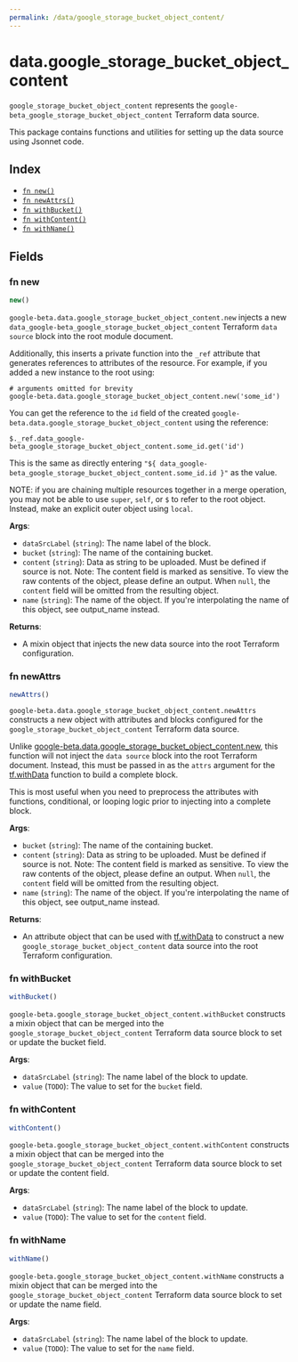 ```yaml
---
permalink: /data/google_storage_bucket_object_content/
---
```


# data.google_storage_bucket_object_content

`google_storage_bucket_object_content` represents the `google-beta_google_storage_bucket_object_content` Terraform data source.



This package contains functions and utilities for setting up the data source using Jsonnet code.


## Index

* [`fn new()`](#fn-new)
* [`fn newAttrs()`](#fn-newattrs)
* [`fn withBucket()`](#fn-withbucket)
* [`fn withContent()`](#fn-withcontent)
* [`fn withName()`](#fn-withname)

## Fields

### fn new

```ts
new()
```


`google-beta.data.google_storage_bucket_object_content.new` injects a new `data_google-beta_google_storage_bucket_object_content` Terraform `data source`
block into the root module document.

Additionally, this inserts a private function into the `_ref` attribute that generates references to attributes of the
resource. For example, if you added a new instance to the root using:

    # arguments omitted for brevity
    google-beta.data.google_storage_bucket_object_content.new('some_id')

You can get the reference to the `id` field of the created `google-beta.data.google_storage_bucket_object_content` using the reference:

    $._ref.data_google-beta_google_storage_bucket_object_content.some_id.get('id')

This is the same as directly entering `"${ data_google-beta_google_storage_bucket_object_content.some_id.id }"` as the value.

NOTE: if you are chaining multiple resources together in a merge operation, you may not be able to use `super`, `self`,
or `$` to refer to the root object. Instead, make an explicit outer object using `local`.

**Args**:
  - `dataSrcLabel` (`string`): The name label of the block.
  - `bucket` (`string`): The name of the containing bucket.
  - `content` (`string`): Data as string to be uploaded. Must be defined if source is not. Note: The content field is marked as sensitive. To view the raw contents of the object, please define an output. When `null`, the `content` field will be omitted from the resulting object.
  - `name` (`string`): The name of the object. If you&#39;re interpolating the name of this object, see output_name instead.

**Returns**:
- A mixin object that injects the new data source into the root Terraform configuration.


### fn newAttrs

```ts
newAttrs()
```


`google-beta.data.google_storage_bucket_object_content.newAttrs` constructs a new object with attributes and blocks configured for the `google_storage_bucket_object_content`
Terraform data source.

Unlike [google-beta.data.google_storage_bucket_object_content.new](#fn-googlestoragebucketobjectcontentnew), this function will not inject the `data source`
block into the root Terraform document. Instead, this must be passed in as the `attrs` argument for the
[tf.withData](https://github.com/tf-libsonnet/core/tree/main/docs#fn-withdata) function to build a complete block.

This is most useful when you need to preprocess the attributes with functions, conditional, or looping logic prior to
injecting into a complete block.

**Args**:
  - `bucket` (`string`): The name of the containing bucket.
  - `content` (`string`): Data as string to be uploaded. Must be defined if source is not. Note: The content field is marked as sensitive. To view the raw contents of the object, please define an output. When `null`, the `content` field will be omitted from the resulting object.
  - `name` (`string`): The name of the object. If you&#39;re interpolating the name of this object, see output_name instead.

**Returns**:
  - An attribute object that can be used with [tf.withData](https://github.com/tf-libsonnet/core/tree/main/docs#fn-withdata) to construct a new `google_storage_bucket_object_content` data source into the root Terraform configuration.


### fn withBucket

```ts
withBucket()
```

`google-beta.google_storage_bucket_object_content.withBucket` constructs a mixin object that can be merged into the `google_storage_bucket_object_content`
Terraform data source block to set or update the bucket field.



**Args**:
  - `dataSrcLabel` (`string`): The name label of the block to update.
  - `value` (`TODO`): The value to set for the `bucket` field.


### fn withContent

```ts
withContent()
```

`google-beta.google_storage_bucket_object_content.withContent` constructs a mixin object that can be merged into the `google_storage_bucket_object_content`
Terraform data source block to set or update the content field.



**Args**:
  - `dataSrcLabel` (`string`): The name label of the block to update.
  - `value` (`TODO`): The value to set for the `content` field.


### fn withName

```ts
withName()
```

`google-beta.google_storage_bucket_object_content.withName` constructs a mixin object that can be merged into the `google_storage_bucket_object_content`
Terraform data source block to set or update the name field.



**Args**:
  - `dataSrcLabel` (`string`): The name label of the block to update.
  - `value` (`TODO`): The value to set for the `name` field.
